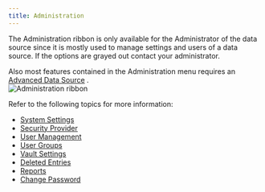 ```yaml
---
title: Administration
---
```

The Administration ribbon is only available for the Administrator of the data source since it is mostly used to manage settings and users of a data source. If the options are grayed out contact your administrator.  

Also most features contained in the Administration menu requires an [Advanced Data Source](/rdm/mac/data-sources/data-sources-types/advanced-data-sources/) .  
![Administration ribbon](https://webdevolutions.azureedge.net/docs/en/rdm/mac/clip10372.png) 

Refer to the following topics for more information:  

* [System Settings](/rdm/mac/commands/administration/system-settings/) 
* [Security Provider](/rdm/mac/commands/administration/security-provider/) 
* [User Management](/rdm/mac/commands/administration/user-management/) 
* [User Groups](/rdm/mac/commands/administration/user-groups-management/) 
* [Vault Settings](/rdm/mac/commands/administration/vault-settings/) 
* [Deleted Entries](/rdm/mac/commands/administration/view-deleted/) 
* [Reports](/rdm/mac/commands/administration/reports/) 
* [Change Password](/rdm/mac/commands/administration/change-current-user-password/) 
